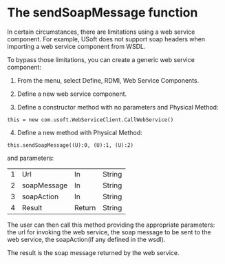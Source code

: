 # The sendSoapMessage function

In certain circumstances, there are limitations using a web service component. For example, USoft does not support soap headers when importing a web service component from WSDL.

To bypass those limitations, you can create a generic web service component:

1. From the menu, select Define, RDMI, Web Service Components.

2. Define a new web service component.

3. Define a constructor method with no parameters and Physical Method:

```
this = new com.usoft.WebServiceClient.CallWebService()
```

4. Define a new method with Physical Method:

```
this.sendSoapMessage((U):0, (U):1, (U):2)
```

and parameters:

|        |        |        |        |
|--------|--------|--------|--------|
|1       |Url     |In      |String  |
|2       |soapMessage|In      |String  |
|3       |soapAction|In      |String  |
|4       |Result  |Return  |String  |



The user can then call this method providing the appropriate parameters: the url for invoking the web service, the soap message to be sent to the web service, the soapAction(if any defined in the wsdl).

The result is the soap message returned by the web service.